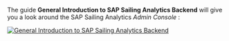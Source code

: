 The guide **General Introduction to SAP Sailing Analytics Backend** will give you a look around the SAP Sailing Analytics *Admin Console* :

[![General Introduction to SAP Sailing Analytics Backend](https://i.vimeocdn.com/video/1010905634-646b489c3740b5d1c6d1e83fe88fbe50cd43be60a2073d209520983a4c4ce9c2-d?f=webp&region=us)](https://vimeo.com/488483856)